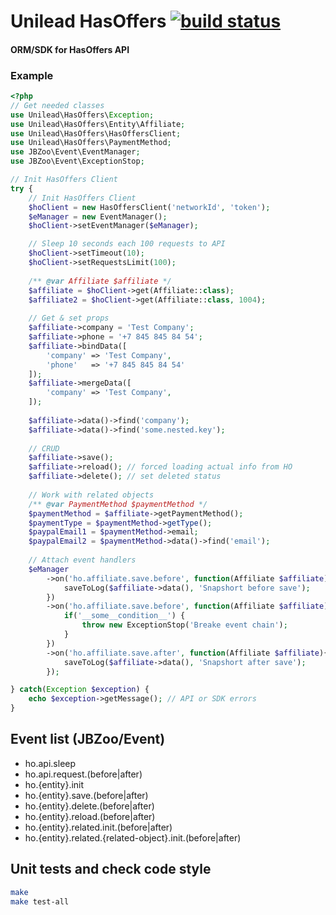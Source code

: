 # Unilead HasOffers     [![build status](http://code.unilead.net/unilead/hasoffers/badges/master/build.svg)](http://code.unilead.net/unilead/hasoffers/commits/master)

#### ORM/SDK for HasOffers API

### Example

```php
<?php
// Get needed classes
use Unilead\HasOffers\Exception;
use Unilead\HasOffers\Entity\Affiliate;
use Unilead\HasOffers\HasOffersClient;
use Unilead\HasOffers\PaymentMethod;
use JBZoo\Event\EventManager;
use JBZoo\Event\ExceptionStop;

// Init HasOffers Client
try {
    // Init HasOffers Client
    $hoClient = new HasOffersClient('networkId', 'token');
    $eManager = new EventManager();
    $hoClient->setEventManager($eManager);

    // Sleep 10 seconds each 100 requests to API
    $hoClient->setTimeout(10);
    $hoClient->setRequestsLimit(100);
    
    /** @var Affiliate $affiliate */
    $affiliate = $hoClient->get(Affiliate::class);
    $affiliate2 = $hoClient->get(Affiliate::class, 1004);
    
    // Get & set props
    $affiliate->company = 'Test Company';
    $affiliate->phone = '+7 845 845 84 54';
    $affiliate->bindData([
        'company' => 'Test Company',
        'phone'   => '+7 845 845 84 54'
    ]);
    $affiliate->mergeData([
        'company' => 'Test Company',
    ]);
    
    $affiliate->data()->find('company');
    $affiliate->data()->find('some.nested.key');
    
    // CRUD
    $affiliate->save();
    $affiliate->reload(); // forced loading actual info from HO
    $affiliate->delete(); // set deleted status
    
    // Work with related objects
    /** @var PaymentMethod $paymentMethod */
    $paymentMethod = $affiliate->getPaymentMethod();
    $paymentType = $paymentMethod->getType(); 
    $paypalEmail1 = $paymentMethod->email; 
    $paypalEmail2 = $paymentMethod->data()->find('email');
    
    // Attach event handlers
    $eManager
        ->on('ho.affiliate.save.before', function(Affiliate $affiliate){
            saveToLog($affiliate->data(), 'Snapshort before save');
        })
        ->on('ho.affiliate.save.before', function(Affiliate $affiliate){
            if('__some__condition__') {
                throw new ExceptionStop('Breake event chain');
            }
        })
        ->on('ho.affiliate.save.after', function(Affiliate $affiliate){
            saveToLog($affiliate->data(), 'Snapshort after save');
        });

} catch(Exception $exception) {
    echo $exception->getMessage(); // API or SDK errors
}

```

## Event list (JBZoo/Event) 
 - ho.api.sleep    
 - ho.api.request.(before|after)
 - ho.{entity}.init
 - ho.{entity}.save.(before|after)
 - ho.{entity}.delete.(before|after)
 - ho.{entity}.reload.(before|after)
 - ho.{entity}.related.init.(before|after)
 - ho.{entity}.related.{related-object}.init.(before|after)


## Unit tests and check code style
```sh
make
make test-all
```
